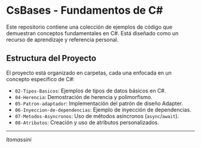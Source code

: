 # CsBases - Fundamentos de C#

Este repositorio contiene una colección de ejemplos de código que demuestran conceptos fundamentales en C#. Está diseñado como un recurso de aprendizaje y referencia personal.

## Estructura del Proyecto

El proyecto está organizado en carpetas, cada una enfocada en un concepto específico de C#:

-   `02-Tipos-Basicos`: Ejemplos de tipos de datos básicos en C#.
-   `04-Herencia`: Demostración de herencia y polimorfismo.
-   `05-Patron-adaptador`: Implementación del patrón de diseño Adapter.
-   `06-Inyeccion-de-dependencias`: Ejemplo de inyección de dependencias.
-   `07-Metodos-Asyncronos`: Uso de métodos asíncronos (`async`/`await`).
-   `08-Atributos`: Creación y uso de atributos personalizados.

---

*ltomassini*